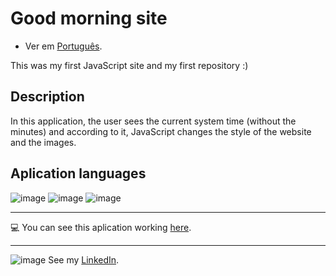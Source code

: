 # **Good morning site**

- Ver em [Português](./README.md).

This was my first JavaScript site and my first repository :)

  ## Description
  In this application, the user sees the current system time (without the minutes) and according to it, JavaScript changes the style of the website and the images.
 
 ## Aplication languages
 
 ![image](https://img.shields.io/badge/JavaScript-F7DF1E?style=for-the-badge&logo=javascript&logoColor=black) 
 ![image](https://img.shields.io/badge/HTML5-E34F26?style=for-the-badge&logo=html5&logoColor=white)
  ![image](https://img.shields.io/badge/CSS3-1572B6?style=for-the-badge&logo=css3&logoColor=white)
   

***
:computer: You can see this aplication working [here](https://nathanfirmo.github.io/exercicios/1-iniciante/bom-dia/). 
 ***
 ![image](https://img.shields.io/badge/LinkedIn-0077B5?style=for-the-badge&logo=linkedin&logoColor=white) 
See my [LinkedIn](https://www.linkedin.com/in/nathan-de-souza-silva-firmo/). 
